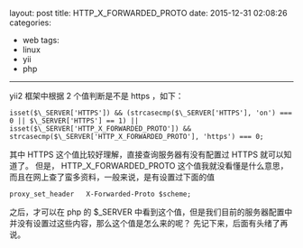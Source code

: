 layout: post
title: HTTP_X_FORWARDED_PROTO
date: 2015-12-31 02:08:26
categories:
 - web
tags:
 - linux
 - yii
 - php
---

yii2 框架中根据 2 个值判断是不是 https ，如下：

    isset($\_SERVER['HTTPS']) && (strcasecmp($\_SERVER['HTTPS'], 'on') === 0 || $\_SERVER['HTTPS'] == 1) ||
    isset($\_SERVER['HTTP_X_FORWARDED_PROTO']) && strcasecmp($\_SERVER['HTTP_X_FORWARDED_PROTO'], 'https') === 0;

其中 HTTPS 这个值比较好理解，直接查询服务器有没有配置过 HTTPS 就可以知道了。
但是， HTTP_X_FORWARDED_PROTO 这个值我就没看懂是什么意思，而且在网上查了蛮多资料，一般来说，是有设置过下面的值

    proxy_set_header   X-Forwarded-Proto $scheme;

之后，才可以在 php 的 $\_SERVER 中看到这个值，但是我们目前的服务器配置中并没有设置过这些内容，那么这个值是怎么来的呢？
先记下来，后面有头绪了再说。
